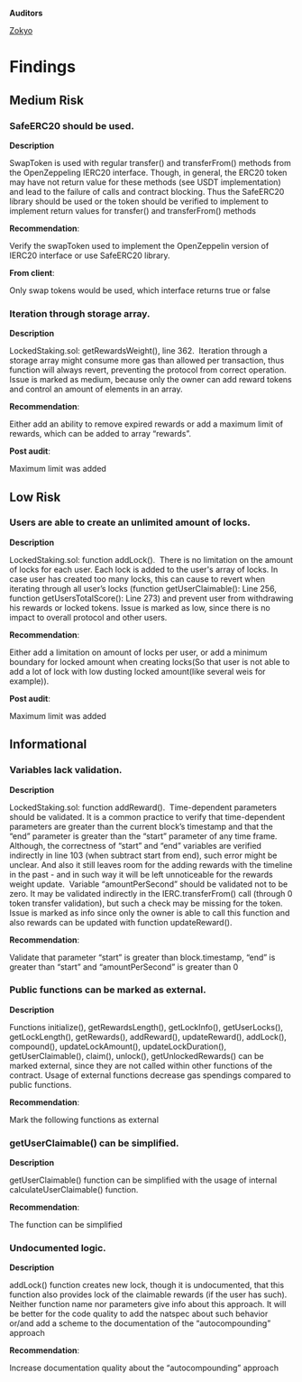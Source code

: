 **Auditors**

[Zokyo](https://x.com/zokyo_io)

# Findings

## Medium Risk

### SafeERC20 should be used.

**Description**

 SwapToken is used with regular transfer() and transferFrom() methods from the 
OpenZeppeling IERC20 interface. Though, in general, the ERC20 token may have not return 
value for these methods (see USDT implementation) and lead to the failure of calls and 
contract blocking. Thus the SafeERC20 library should be used or the token should be 
verified to implement to implement return values for transfer() and transferFrom() methods

 **Recommendation**:
 
 Verify the swapToken used to implement the OpenZeppelin version of IERC20 interface or 
use SafeERC20 library.

 **From client**:
 
 Only swap tokens would be used, which interface returns true or false

### Iteration through storage array.

 **Description**

 LockedStaking.sol: getRewardsWeight(), line 362. 
 Iteration through a storage array might consume more gas than allowed per transaction, 
thus function will always revert, preventing the protocol from correct operation. Issue is 
marked as medium, because only the owner can add reward tokens and control an amount 
of elements in an array.

**Recommendation**:

 Either add an ability to remove expired rewards or add a maximum limit of rewards, which 
can be added to array “rewards”.

 **Post audit**: 
 
Maximum limit was added

## Low Risk

### Users are able to create an unlimited amount of locks.

 **Description**

 LockedStaking.sol: function addLock(). 
 There is no limitation on the amount of locks for each user. Each lock is added to the user's 
array of locks. In case user has created too many locks, this can cause to revert when 
iterating through all user’s locks (function getUserClaimable(): Line 256, function 
getUsersTotalScore(): Line 273) and prevent user from withdrawing his rewards or locked 
tokens. Issue is marked as low, since there is no impact to overall protocol and other users.
 
 **Recommendation**:
 
 Either add a limitation on amount of locks per user, or add a minimum boundary for locked 
amount when creating locks(So that user is not able to add a lot of lock with low dusting 
locked amount(like several weis for example)).

 **Post audit**:
 
 Maximum limit was added

## Informational

### Variables lack validation.

  **Description**

 LockedStaking.sol: function addReward(). 
 Time-dependent parameters should be validated. It is a common practice to verify that 
time-dependent parameters are greater than the current block’s timestamp and that the 
“end” parameter is greater than the “start” parameter of any time frame. Although, the 
correctness of “start” and “end” variables are verified indirectly in line 103 (when subtract 
start from end), such error might be unclear. And also it still leaves room for the adding 
rewards with the timeline in the past - and in such way it will be left unnoticeable for the 
rewards weight update. 
 Variable “amountPerSecond” should be validated not to be zero. It may be validated 
indirectly in the IERC.transferFrom() call (through 0 token transfer validation), but such a 
check may be missing for the token. Issue is marked as info since only the owner is able to 
call this function and also rewards can be updated with function updateReward().
 
 **Recommendation**:
 
 Validate that parameter “start” is greater than block.timestamp, “end” is greater than “start” 
and “amountPerSecond” is greater than 0

### Public functions can be marked as external.

  **Description**

 Functions initialize(), getRewardsLength(), getLockInfo(), getUserLocks(), getLockLength(), 
getRewards(), addReward(), updateReward(), addLock(), compound(), updateLockAmount(), 
updateLockDuration(), getUserClaimable(), claim(), unlock(), getUnlockedRewards() can be 
marked external, since they are not called within other functions of the contract. Usage of 
external functions decrease gas spendings compared to public functions.
 
 **Recommendation**:
 
 Mark the following functions as external

### getUserClaimable() can be simplified.
  
   **Description**

 getUserClaimable() function can be simplified with the usage of internal 
calculateUserClaimable() function.

 **Recommendation**:
 
 The function can be simplified

### Undocumented logic.

   **Description**

 addLock() function creates new lock, though it is undocumented, that this function also 
provides lock of the claimable rewards (if the user has such). Neither function name nor 
parameters give info about this approach. It will be better for the code quality to add the 
natspec about such behavior or/and add a scheme to the documentation of the 
“autocompounding” approach
 
 **Recommendation**:
 
 Increase documentation quality about the “autocompounding” approach
